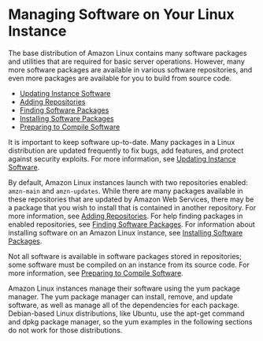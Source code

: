 # Managing Software on Your Linux Instance<a name="managing-software"></a>

The base distribution of Amazon Linux contains many software packages and utilities that are required for basic server operations\. However, many more software packages are available in various software repositories, and even more packages are available for you to build from source code\.


+ [Updating Instance Software](install-updates.md)
+ [Adding Repositories](add-repositories.md)
+ [Finding Software Packages](find-software.md)
+ [Installing Software Packages](install-software.md)
+ [Preparing to Compile Software](compile-software.md)

It is important to keep software up\-to\-date\. Many packages in a Linux distribution are updated frequently to fix bugs, add features, and protect against security exploits\. For more information, see [Updating Instance Software](install-updates.md)\.

By default, Amazon Linux instances launch with two repositories enabled: `amzn-main` and `amzn-updates`\. While there are many packages available in these repositories that are updated by Amazon Web Services, there may be a package that you wish to install that is contained in another repository\. For more information, see [Adding Repositories](add-repositories.md)\. For help finding packages in enabled repositories, see [Finding Software Packages](find-software.md)\. For information about installing software on an Amazon Linux instance, see [Installing Software Packages](install-software.md)\.

Not all software is available in software packages stored in repositories; some software must be compiled on an instance from its source code\. For more information, see [Preparing to Compile Software](compile-software.md)\.

Amazon Linux instances manage their software using the yum package manager\. The yum package manager can install, remove, and update software, as well as manage all of the dependencies for each package\. Debian\-based Linux distributions, like Ubuntu, use the apt\-get command and dpkg package manager, so the yum examples in the following sections do not work for those distributions\.
